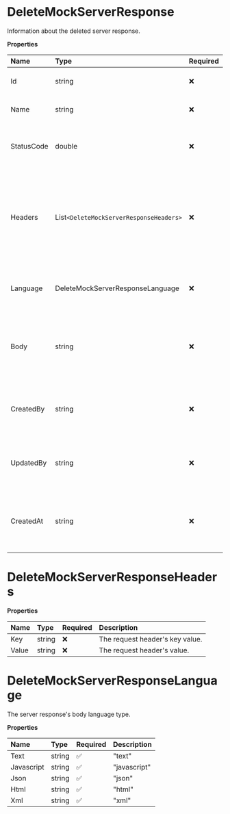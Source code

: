 # DeleteMockServerResponse

Information about the deleted server response.

**Properties**

| Name       | Type                                    | Required | Description                                                                                           |
| :--------- | :-------------------------------------- | :------- | :---------------------------------------------------------------------------------------------------- |
| Id         | string                                  | ❌       | The server response's ID.                                                                             |
| Name       | string                                  | ❌       | The server response's name.                                                                           |
| StatusCode | double                                  | ❌       | The server response's 5xx HTTP response code.                                                         |
| Headers    | List`<DeleteMockServerResponseHeaders>` | ❌       | The server response's request headers, such as Content-Type, Accept, encoding, and other information. |
| Language   | DeleteMockServerResponseLanguage        | ❌       | The server response's body language type.                                                             |
| Body       | string                                  | ❌       | The server response's body that returns when calling the mock server.                                 |
| CreatedBy  | string                                  | ❌       | The user ID of the user who created the server response.                                              |
| UpdatedBy  | string                                  | ❌       | The user ID of the user who last updated the server response.                                         |
| CreatedAt  | string                                  | ❌       | The date and time at which the server response was created.                                           |

# DeleteMockServerResponseHeaders

**Properties**

| Name  | Type   | Required | Description                     |
| :---- | :----- | :------- | :------------------------------ |
| Key   | string | ❌       | The request header's key value. |
| Value | string | ❌       | The request header's value.     |

# DeleteMockServerResponseLanguage

The server response's body language type.

**Properties**

| Name       | Type   | Required | Description  |
| :--------- | :----- | :------- | :----------- |
| Text       | string | ✅       | "text"       |
| Javascript | string | ✅       | "javascript" |
| Json       | string | ✅       | "json"       |
| Html       | string | ✅       | "html"       |
| Xml        | string | ✅       | "xml"        |

<!-- This file was generated by liblab | https://liblab.com/ -->
